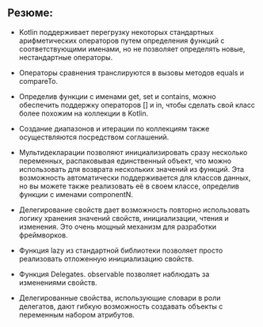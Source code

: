 ## Резюме:

+ Kotlin поддерживает перегрузку некоторых стандартных арифметических операторов путем определения функций с 
соответствующими именами, но не позволяет определять новые, нестандартные операторы.

+ Операторы сравнения транслируются в вызовы методов equals и compareTo.

+ Определив функции с именами get, set и contains, можно обеспечить поддержку операторов [] и in, чтобы сделать свой 
класс более похожим на коллекции в Kotlin.

+ Создание диапазонов и итерации по коллекциям также осуществляются посредством соглашений.

+ Мультидекларации позволяют инициализировать сразу несколько переменных, распаковывая единственный объект, что можно 
использовать для возврата нескольких значений из функций. Эта возможность автоматически поддерживается для классов данных, 
но вы можете также реализовать её в своем классе, определив функции с именами componentN.

+ Делегирование свойств дает возможность повторно использовать логику хранения значений свойств, инициализации, чтения 
и изменения. Это очень мощный механизм для разработки фреймворков.

+ Функция lazy из стандартной библиотеки позволяет просто реализовать отложенную инициализацию свойств.

+ Функция Delegates. observable позволяет наблюдать за изменениями свойств.

+ Делегированные свойства, использующие словари в роли делегатов, дают гибкую возможность создавать объекты с переменным 
набором атрибутов.